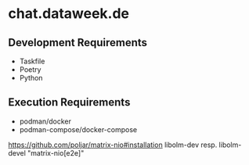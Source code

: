 # chat.dataweek.de

## Development Requirements
- Taskfile
- Poetry
- Python

## Execution Requirements
- podman/docker
- podman-compose/docker-compose

https://github.com/poljar/matrix-nio#installation
libolm-dev resp. libolm-devel
"matrix-nio[e2e]"
